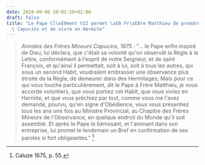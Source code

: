 ```yaml
---
date: 2024-09-06 20:02:59+02:00
draft: false
title: "Le Pape Cl\xE9ment VII permet \xE0 Fr\xE8re Matthieu de prendre l'habit des\
  \ Capucins et de vivre en Hermite"
---
```





> *Annales des Frères Mineurs Capucins, 1675* : "... le Pape enfin inspiré de Dieu, lui déclara, que c'était sa volonté qu'on observât la Règle à la Lettre, conformément à l'esprit de notre Seigneur, et de saint François, et qu'ainsi il permettait, soit à lui, soit à tous les autres, qui sous un second Habit, voudraient embrasser une observance plus étroite de la Règle, de demeurer dans des Hermitages; Mais pour ce qui vous touche particulièrement, dit le Pape à Frère Matthieu, je vous accorde volontiers, que vous portiez cet Habit, que vous viviez en Hermite, et que vous prêchiez par tout, comme vous me l'avez demandé, pourvu, qu'en signe d'Obédience, vous vous présentiez tous les ans une fois au Ministre Provincial, au Chapitre des Frères Mineurs de l'Observance, en quelque endroit du Monde qu'il soit assemblé. Et après le Pape le bénissant, et l'animant dans son entreprise, lui promet le lendemain un Bref en confirmation de ses paroles si fort obligeantes." [^1]

[^1]: Caluze 1675, p. 55.
